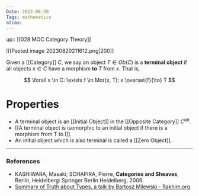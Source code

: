 ```yaml
---
Date: 2023-08-20
Tags: mathematics
alias: 
---
```

up:: [[028 MOC Category Theory]]

![[Pasted image 20230820211612.png|200]]

Given a [[Category]] $C$, we say an object $T \in Ob(C)$ is a **terminal object** if all objects $x \in C$ have a morphism **to** $T$ from $x$. That is,

$$
\forall x \in C: \exists f \in Mor(x, T): x \overset{f}{\to} T
$$
# Properties
- A terminal object is an [[Initial Object]] in the [[Opposite Category]] $C^{op}$.
- [[A terminal object is isomorphic to an initial object if there is a morphism from T to I]].
- An initial object which is also terminal is called a [[Zero Object]].

---
### References
- KASHIWARA, Masaki; SCHAPIRA, Pierre, **Categories and Sheaves**, Berlin, Heidelberg: Springer Berlin Heidelberg, 2006.
- [Summary of Truth about Types, a talk by Bartosz Milewski - Rakhim.org](https://rakhim.org/summary-of-truth-about-types-a-talk-by-bartosz-milewski/)